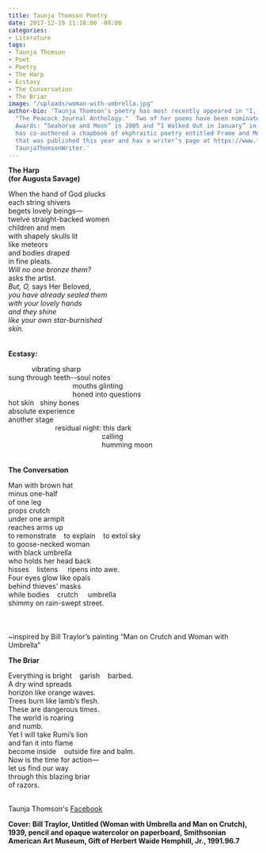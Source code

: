 ```yaml
---
title: Taunja Thomson Poetry
date: 2017-12-19 11:18:00 -08:00
categories:
- Literature
tags:
- Taunja Thomson
- Poet
- Poetry
- The Harp
- Ecstasy
- The Conversation
- The Briar
image: "/uploads/woman-with-umbrella.jpg"
author-bio: 'Taunja Thomson’s poetry has most recently appeared in "I, Claudius" and
  "The Peacock Journal Anthology."  Two of her poems have been nominated for Pushcart
  Awards: “Seahorse and Moon” in 2005 and “I Walked Out in January” in 2016.  She
  has co-authored a chapbook of ekphrastic poetry entitled Frame and Mount the Sky
  that was published this year and has a writer’s page at https://www.facebook.com/
  TaunjaThomsonWriter.'
---
```


**The Harp**<br>
**(for Augusta Savage)**

When the hand of God plucks<br>
each string shivers<br>
begets lovely beings—<br>
twelve straight-backed women<br>
children and men<br>
with shapely skulls lit<br>
like meteors<br>
and bodies draped<br>
in fine pleats.<br>
*Will no one bronze them?*<br>
asks the artist.<br>
*But, O,* says Her Beloved,<br>
*you have already sealed them*<br>
*with your lovely hands*<br>
*and they shine*<br>
*like your own star-burnished*<br>
*skin.*<br>
<br>
<br>
**Ecstasy:**

&nbsp;&nbsp;&nbsp;&nbsp;&nbsp;&nbsp;&nbsp;&nbsp;&nbsp;&nbsp;&nbsp;&nbsp;vibrating sharp<br>
sung through teeth--soul notes<br>
&nbsp;&nbsp;&nbsp;&nbsp;&nbsp;&nbsp;&nbsp;&nbsp;&nbsp;&nbsp;&nbsp;&nbsp;&nbsp;&nbsp;&nbsp;&nbsp;&nbsp;&nbsp;&nbsp;&nbsp;&nbsp;&nbsp;&nbsp;&nbsp;&nbsp;&nbsp;&nbsp;&nbsp;&nbsp;&nbsp;&nbsp;&nbsp;&nbsp;mouths glinting<br>
&nbsp;&nbsp;&nbsp;&nbsp;&nbsp;&nbsp;&nbsp;&nbsp;&nbsp;&nbsp;&nbsp;&nbsp;&nbsp;&nbsp;&nbsp;&nbsp;&nbsp;&nbsp;&nbsp;&nbsp;&nbsp;&nbsp;&nbsp;&nbsp;&nbsp;&nbsp;&nbsp;&nbsp;&nbsp;&nbsp;&nbsp;&nbsp;&nbsp;honed into questions<br>
hot skin&nbsp;&nbsp;&nbsp;shiny bones<br>
absolute experience<br>
another stage<br>
&nbsp;&nbsp;&nbsp;&nbsp;&nbsp;&nbsp;&nbsp;&nbsp;&nbsp;&nbsp;&nbsp;&nbsp;&nbsp;&nbsp;&nbsp;&nbsp;&nbsp;&nbsp;&nbsp;&nbsp;&nbsp;&nbsp;&nbsp;&nbsp;residual night: this dark<br>
&nbsp;&nbsp;&nbsp;&nbsp;&nbsp;&nbsp;&nbsp;&nbsp;&nbsp;&nbsp;&nbsp;&nbsp;&nbsp;&nbsp;&nbsp;&nbsp;&nbsp;&nbsp;&nbsp;&nbsp;&nbsp;&nbsp;&nbsp;&nbsp;&nbsp;&nbsp;&nbsp;&nbsp;&nbsp;&nbsp;&nbsp;&nbsp;&nbsp;&nbsp;&nbsp;&nbsp;&nbsp;&nbsp;&nbsp;&nbsp;&nbsp;&nbsp;&nbsp;&nbsp;&nbsp;&nbsp;&nbsp;&nbsp;calling<br>
&nbsp;&nbsp;&nbsp;&nbsp;&nbsp;&nbsp;&nbsp;&nbsp;&nbsp;&nbsp;&nbsp;&nbsp;&nbsp;&nbsp;&nbsp;&nbsp;&nbsp;&nbsp;&nbsp;&nbsp;&nbsp;&nbsp;&nbsp;&nbsp;&nbsp;&nbsp;&nbsp;&nbsp;&nbsp;&nbsp;&nbsp;&nbsp;&nbsp;&nbsp;&nbsp;&nbsp;&nbsp;&nbsp;&nbsp;&nbsp;&nbsp;&nbsp;&nbsp;&nbsp;&nbsp;&nbsp;&nbsp;&nbsp;humming moon<br>
<br>
<br>
**The Conversation**

Man with brown hat<br>
minus one-half<br>
of one leg<br>
props crutch<br>
under one armpit<br>
reaches arms up<br>
to remonstrate&nbsp;&nbsp;&nbsp;&nbsp;to explain&nbsp;&nbsp;&nbsp;&nbsp;to extol sky<br>
to goose-necked woman<br>
with black umbrella<br>
who holds her head back<br>
hisses&nbsp;&nbsp;&nbsp;&nbsp;listens&nbsp;&nbsp;&nbsp;&nbsp;   ripens into awe.<br>
Four eyes glow like opals<br>
behind thieves’ masks<br>
while bodies&nbsp;&nbsp;&nbsp;&nbsp;crutch&nbsp;&nbsp;&nbsp;&nbsp;    umbrella<br>
shimmy on rain-swept street.<br>
<br>
<br>
<br>
~inspired by Bill Traylor’s painting “Man on Crutch and Woman with Umbrella”

**The Briar**

Everything is bright&nbsp;&nbsp;&nbsp;&nbsp;garish&nbsp;&nbsp;&nbsp;&nbsp;barbed.<br>
A dry wind spreads<br>
horizon like orange waves.<br>
Trees burn like lamb’s flesh.<br>
These are dangerous times.<br>
The world is roaring<br>
and numb.<br>
Yet I will take Rumi’s lion<br>
and fan it into flame<br>
become inside&nbsp;&nbsp;&nbsp;&nbsp;outside
fire and balm.<br>
Now is the time for action—<br>
let us find our way<br>
through this blazing briar<br>
of razors.<br>
<br>

Taunja Thomson's [Facebook](https://www.facebook.com/TaunjaThomsonWriter/)

**Cover: Bill Traylor, Untitled (Woman with Umbrella and Man on Crutch), 1939, pencil and opaque watercolor on paperboard, Smithsonian American Art Museum, Gift of Herbert Waide Hemphill, Jr., 1991.96.7**